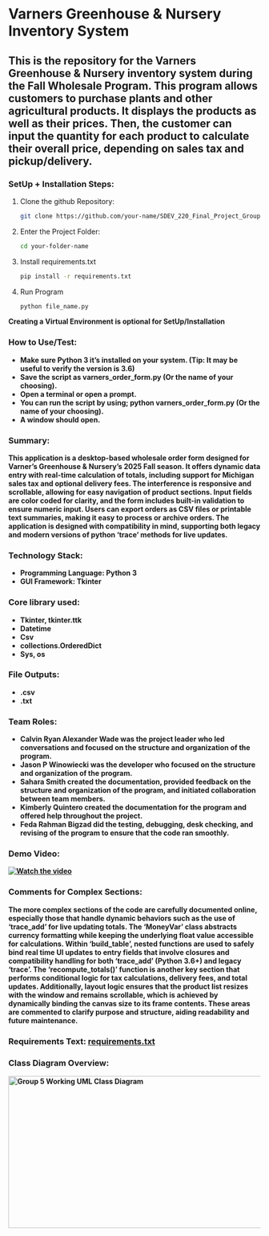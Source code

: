# Varners Greenhouse & Nursery Inventory System
## This is the repository for the Varners Greenhouse & Nursery inventory system during the Fall Wholesale Program. This program allows customers to purchase plants and other agricultural products. It displays the products as well as their prices. Then, the customer can input the quantity for each product to calculate their overall price, depending on sales tax and pickup/delivery.

### SetUp + Installation Steps:
1. Clone the github Repository:
   ```bash
   git clone https://github.com/your-name/SDEV_220_Final_Project_Group5.git
2. Enter the Project Folder:
   ```bash
   cd your-folder-name
3. Install requirements.txt
   ```bash
   pip install -r requirements.txt

4. Run Program
   ``` bash
   python file_name.py
<b>Creating a Virtual Environment is optional for SetUp/Installation<b>   

### How to Use/Test:
- Make sure Python 3 it’s installed on your system. (Tip: It may be useful to verify the version is 3.6)
- Save the script as varners_order_form.py (Or the name of your choosing).
- Open a terminal or open a prompt.
- You can run the script by using; python varners_order_form.py (Or the name of your choosing). 
- A window should open. 

### Summary:
This application is a desktop-based wholesale order form designed for Varner’s Greenhouse & Nursery’s 2025 Fall season. It offers dynamic data entry with real-time calculation of totals, including support for Michigan sales tax and optional delivery fees. The interference is responsive and scrollable, allowing for easy navigation of product sections. Input fields are color coded for clarity, and the form includes built-in validation to ensure numeric input. Users can export orders as CSV files or printable text summaries, making it easy to process or archive orders. The application is designed with compatibility in mind, supporting both legacy and modern versions of python ‘trace’ methods for live updates.


### Technology Stack:
- Programming Language: Python 3
- GUI Framework: Tkinter 
### Core library used:
- Tkinter, tkinter.ttk
- Datetime
- Csv
- collections.OrderedDict
- Sys, os
### File Outputs:
- .csv
- .txt

  
### Team Roles:
 - Calvin Ryan Alexander Wade was the project leader who led conversations and focused on the structure and organization of the program.
 - Jason P Winowiecki was the developer who focused on the structure and organization of the program.
 - Sahara Smith created the documentation, provided feedback on the structure and organization of the program, and initiated collaboration between team members.
 - Kimberly Quintero created the documentation for the program and offered help throughout the project.
 - Feda Rahman Bigzad did the testing, debugging, desk checking, and revising of the program to ensure that the code ran smoothly.


### Demo Video:
[![Watch the video](https://img.youtube.com/vi/Jxxnuoa8lik/maxresdefault.jpg)](https://youtu.be/Jxxnuoa8lik)

### Comments for Complex Sections:
The more complex sections of the code are carefully documented online, especially those that handle dynamic behaviors such as the use of ‘trace_add’ for live updating totals. The ‘MoneyVar’ class abstracts currency formatting while keeping the underlying float value accessible for calculations. Within ‘build_table’, nested functions are used to safely bind real time UI updates to entry fields that involve closures and compatibility handling for both ‘trace_add’ (Python 3.6+) and legacy ‘trace’. The ‘recompute_totals()’ function is another key section that performs conditional logic for tax calculations, delivery fees, and total updates. Additionally, layout logic ensures that the product list resizes with the window and remains scrollable, which is achieved by dynamically binding the canvas size to its frame contents. These areas are commented to clarify purpose and structure, aiding readability and future maintenance.

### Requirements Text: [requirements.txt](https://github.com/user-attachments/files/22940531/requirements.txt)

### Class Diagram Overview:
<img width="721" height="303" alt="Group 5 Working UML Class Diagram" src="https://github.com/user-attachments/assets/d9b15b75-fe18-420c-b842-cfe83e682da4" />

